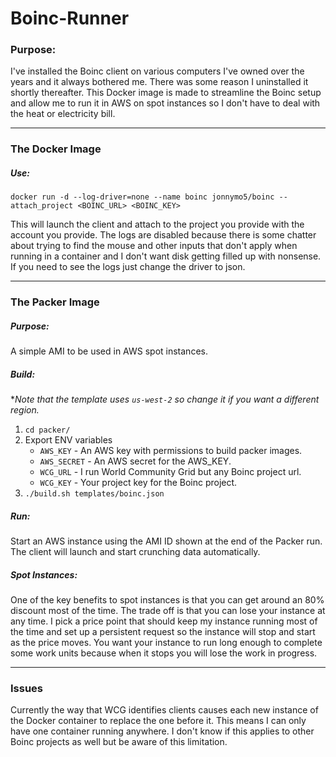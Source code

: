 # Boinc-Runner
### Purpose:
I've installed the Boinc client on various computers I've owned over the years and it always bothered me. There was some reason I uninstalled it shortly thereafter. This Docker image is made to streamline the Boinc setup and allow me to run it in AWS on spot instances so I don't have to deal with the heat or electricity bill.

---

### The Docker Image
##### Use:
	docker run -d --log-driver=none --name boinc jonnymo5/boinc --attach_project <BOINC_URL> <BOINC_KEY>

This will launch the client and attach to the project you provide with the account you provide. The logs are disabled because there is some chatter about trying to find the mouse and other inputs that don't apply when running in a container and I don't want disk getting filled up with nonsense. If you need to see the logs just change the driver to json.

---

### The Packer Image
##### Purpose: 
A simple AMI to be used in AWS spot instances.

##### Build:
**Note that the template uses `us-west-2` so change it if you want a different region.*

1. `cd packer/`
2. Export ENV variables
	* `AWS_KEY` - An AWS key with permissions to build packer images.
	* `AWS_SECRET` - An AWS secret for the AWS_KEY.
	* `WCG_URL` - I run World Community Grid but any Boinc project url.
	* `WCG_KEY` - Your project key for the Boinc project. 
3. `./build.sh templates/boinc.json`

##### Run:
Start an AWS instance using the AMI ID shown at the end of the Packer run. The client will launch and start crunching data automatically.

##### Spot Instances:
One of the key benefits to spot instances is that you can get around an 80% discount most of the time. The trade off is that you can lose your instance at any time. I pick a price point that should keep my instance running most of the time and set up a persistent request so the instance will stop and start as the price moves. You want your instance to run long enough to complete some work units because when it stops you will lose the work in progress.

---

### Issues
Currently the way that WCG identifies clients causes each new instance of the Docker container to replace the one before it. This means I can only have one container running anywhere. I don't know if this applies to other Boinc projects as well but be aware of this limitation.
